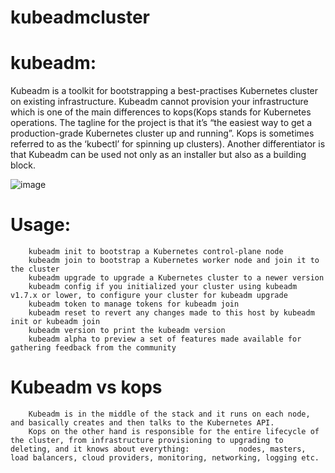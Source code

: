 # kubeadmcluster

# kubeadm:

Kubeadm is a toolkit for bootstrapping a best-practises Kubernetes cluster on existing infrastructure. Kubeadm cannot provision your infrastructure which is one of the main differences to kops(Kops stands for Kubernetes operations. The tagline for the project is that it’s “the easiest way to get a production-grade Kubernetes cluster up and running”. Kops is sometimes referred to as the ‘kubectl’ for spinning up clusters). 
Another differentiator is that Kubeadm can be used not only as an installer but also as a building block.

![image](https://user-images.githubusercontent.com/54719289/111772552-e69d1380-88a4-11eb-974f-6d837c37c142.png)

# Usage:

        kubeadm init to bootstrap a Kubernetes control-plane node
        kubeadm join to bootstrap a Kubernetes worker node and join it to the cluster
        kubeadm upgrade to upgrade a Kubernetes cluster to a newer version
        kubeadm config if you initialized your cluster using kubeadm v1.7.x or lower, to configure your cluster for kubeadm upgrade
        kubeadm token to manage tokens for kubeadm join
        kubeadm reset to revert any changes made to this host by kubeadm init or kubeadm join
        kubeadm version to print the kubeadm version
        kubeadm alpha to preview a set of features made available for gathering feedback from the community

# Kubeadm vs kops

        Kubeadm is in the middle of the stack and it runs on each node, and basically creates and then talks to the Kubernetes API.
        Kops on the other hand is responsible for the entire lifecycle of the cluster, from infrastructure provisioning to upgrading to deleting, and it knows about everything:           nodes, masters, load balancers, cloud providers, monitoring, networking, logging etc.
